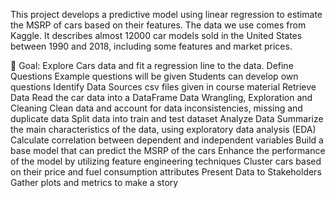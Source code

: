 This project develops a predictive model using linear regression to estimate the MSRP of cars based on their features. The data we use comes from Kaggle. 
It describes almost 12000 car models sold in the United States between 1990 and 2018, including some features and market prices.

🎯 Goal: Explore Cars data and fit a regression line to the data.
Define Questions
Example questions will be given
Students can develop own questions
Identify Data Sources
csv files given in course material
Retrieve Data
Read the car data into a DataFrame
Data Wrangling, Exploration and Cleaning
Clean data and account for data inconsistencies, missing and duplicate data
Split data into train and test dataset
Analyze Data
Summarize the main characteristics of the data, using exploratory data analysis (EDA)
Calculate correlation between dependent and independent variables
Build a base model that can predict the MSRP of the cars
Enhance the performance of the model by utilizing feature engineering techniques
Cluster cars based on their price and fuel consumption attributes
Present Data to Stakeholders
Gather plots and metrics to make a story
